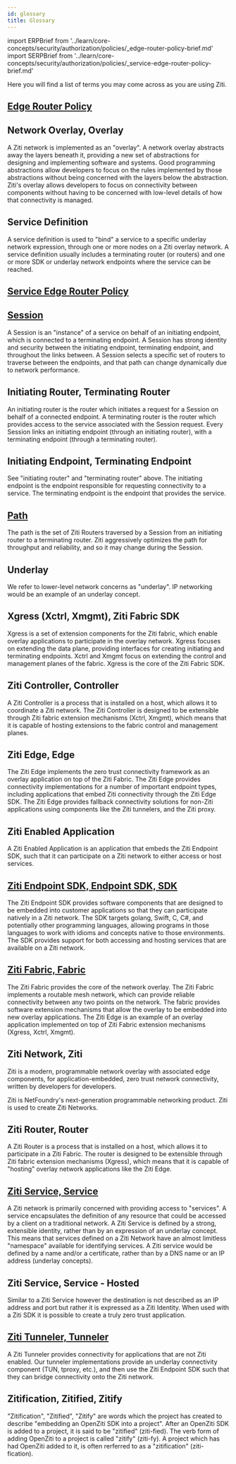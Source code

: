 ```yaml
---
id: glossary
title: Glossary
---
```

import ERPBrief from '../learn/core-concepts/security/authorization/policies/_edge-router-policy-brief.md'
import SERPBrief from '../learn/core-concepts/security/authorization/policies/_service-edge-router-policy-brief.md'

Here you will find a list of terms you may come across as you are using Ziti.

## [Edge Router Policy](/learn/core-concepts/security/authorization/policies/overview.mdx#edge-router-policies)

<ERPBrief />

## Network Overlay, Overlay

A Ziti network is implemented as an "overlay". A network overlay abstracts away the layers beneath it, providing a new set of abstractions for designing and implementing software and systems. Good programming abstractions allow developers to focus on the rules implemented by those abstractions without being concerned with the layers below the abstraction. Ziti's overlay allows developers to focus on connectivity between components without having to be concerned with low-level details of how that connectivity is managed.

## Service Definition

A service definition is used to "bind" a service to a specific underlay network expression, through one or more nodes on a Ziti overlay network. A service definition usually includes a terminating router (or routers) and one or more SDK or underlay network endpoints where the service can be reached.

## [Service Edge Router Policy](/learn/core-concepts/security/authorization/policies/overview.mdx#service-edge-router-policies)

<SERPBrief />

## [Session](/learn/core-concepts/security/sessions.md#session)

A Session is an "instance" of a service on behalf of an initiating endpoint, which is connected to a terminating endpoint. A Session has strong identity and security between the initiating endpoint, terminating endpoint, and throughout the links between. A Session selects a specific set of routers to traverse between the endpoints, and that path can change dynamically due to network performance.

## Initiating Router, Terminating Router

An initiating router is the router which initiates a request for a Session on behalf of a connected endpoint. A terminating router is the router which provides access to the service associated with the Session request. Every Session links an initiating endpoint (through an initiating router), with a terminating endpoint (through a terminating router).

## Initiating Endpoint, Terminating Endpoint

See "initiating router" and "terminating router" above. The initiating endpoint is the endpoint responsible for requesting connectivity to a service. The terminating endpoint is the endpoint that provides the service.

## [Path](/learn/core-concepts/data-flow-explainer.md)

The path is the set of Ziti Routers traversed by a Session from an initiating router to a terminating router. Ziti aggressively optimizes the path for throughput and reliability, and so it may change during the Session.

## Underlay
We refer to lower-level network concerns as "underlay". IP networking would be an example of an underlay concept.

## Xgress (Xctrl, Xmgmt), Ziti Fabric SDK

Xgress is a set of extension components for the Ziti fabric, which enable overlay applications to participate in the
overlay network. Xgress focuses on extending the data plane, providing interfaces for creating initiating and
terminating endpoints. Xctrl and Xmgmt focus on extending the control and management planes of the fabric. Xgress is the
core of the Ziti Fabric SDK.

## Ziti Controller, Controller

A Ziti Controller is a process that is installed on a host, which allows it to coordinate a Ziti network. The Ziti Controller is designed to be extensible through Ziti fabric extension mechanisms (Xctrl, Xmgmt), which means that it is capable of hosting extensions to the fabric control and management planes.

## Ziti Edge, Edge

The Ziti Edge implements the zero trust connectivity framework as an overlay application on top of the Ziti Fabric. The Ziti Edge provides connectivity implementations for a number of important endpoint types, including applications that embed Ziti connectivity through the Ziti Edge SDK. The Ziti Edge provides fallback connectivity solutions for non-Ziti applications using components like the Ziti tunnelers, and the Ziti proxy.

## Ziti Enabled Application

A Ziti Enabled Application is an application that embeds the Ziti Endpoint SDK, such that it can participate on a Ziti network to either access or host services.

## [Ziti Endpoint SDK, Endpoint SDK, SDK](/reference/developer/sdk/index.mdx)

The Ziti Endpoint SDK provides software components that are designed to be embedded into customer applications so that they can participate natively in a Ziti network. The SDK targets golang, Swift, C, C#, and potentially other programming languages, allowing programs in those languages to work with idioms and concepts native to those environments. The SDK provides support for both accessing and hosting services that are available on a Ziti network.

## [Ziti Fabric, Fabric](/learn/introduction/30-openziti-is-software.md#fabric)

The Ziti Fabric provides the core of the network overlay. The Ziti Fabric implements a routable mesh network, which can provide reliable connectivity between any two points on the network. The fabric provides software extension mechanisms that allow the overlay to be embedded into new overlay applications. The Ziti Edge is an example of an overlay application implemented on top of Ziti Fabric extension mechanisms (Xgress, Xctrl, Xmgmt).

## Ziti Network, Ziti

Ziti is a modern, programmable network overlay with associated edge components, for application-embedded, zero trust network connectivity, written by developers for developers.

Ziti is NetFoundry's next-generation programmable networking product. Ziti is used to create Ziti Networks.

## Ziti Router, Router

A Ziti Router is a process that is installed on a host, which allows it to participate in a Ziti Fabric. The router is designed to be extensible through Ziti fabric extension mechanisms (Xgress), which means that it is capable of "hosting" overlay network applications like the Ziti Edge.

## [Ziti Service, Service](/learn/core-concepts/services/overview.mdx)

A Ziti network is primarily concerned with providing access to "services". A service encapsulates the definition of any
resource that could be accessed by a client on a traditional network. A Ziti Service is defined by a strong, extensible
identity, rather than by an expression of an underlay concept. This means that services defined on a Ziti Network have
an almost limitless "namespace" available for identifying services. A Ziti service would be defined by a name and/or a
certificate, rather than by a DNS name or an IP address (underlay concepts).

## Ziti Service, Service - Hosted

Similar to a Ziti Service however the destination is not described as an IP address and port but rather it is expressed
as a Ziti Identity. When used with a Ziti SDK it is possible to create a truly zero trust application.

## [Ziti Tunneler, Tunneler](/reference/tunnelers/index.mdx)

A Ziti Tunneler provides connectivity for applications that are not Ziti enabled. Our tunneler implementations provide an underlay connectivity component (TUN, tproxy, etc.), and then use the Ziti Endpoint SDK such that they can bridge connectivity onto the Ziti network.

## Zitification, Zitified, Zitify

"Zitification", "Zitified", "Zitify" are words which the project has created to describe "embedding an OpenZiti SDK into a project". 
After an OpenZiti SDK is added to a project, it is said to be "zitified" (ziti-fied). The verb form of adding OpenZiti to
a project is called "zitify" (ziti-fy). A project which has had OpenZiti added to it, is often rerferred to as a "zitification" (ziti-fication).

